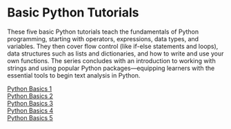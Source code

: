 # Basic Python Tutorials
These five basic Python tutorials teach the fundamentals of Python programming, starting with operators, expressions, data types, and variables. They then cover flow control (like if-else statements and loops), data structures such as lists and dictionaries, and how to write and use your own functions. The series concludes with an introduction to working with strings and using popular Python packages—equipping learners with the essential tools to begin text analysis in Python.


[Python Basics 1](./basic/python-basics-1.ipynb)
<br>
[Python Basics 2](./basic/python-basics-2.ipynb)
<br>
[Python Basics 3](./basic/python-basics-3.ipynb)
<br>
[Python Basics 4](./basic/python-basics-4.ipynb)
<br>
[Python Basics 5](./basic/python-basics-5.ipynb)